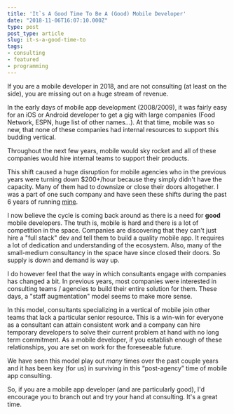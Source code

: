 ```yaml
---
title: 'It`s A Good Time To Be A (Good) Mobile Developer'
date: "2018-11-06T16:07:10.000Z"
type: post 
post_type: article
slug: it-s-a-good-time-to
tags: 
- consulting
- featured
- programming
---
```

If you are a mobile developer in 2018, and are not consulting (at least on the side), you are missing out on a huge stream of revenue.

In the early days of mobile app development (2008/2009), it was fairly easy for an iOS or Android developer to get a gig with large companies (Food Network, ESPN, huge list of other names…).  At that time, mobile was so new, that none of these companies had internal resources to support this budding vertical.

Throughout the next few years, mobile would sky rocket and all of these companies would hire internal teams to support their products.

This shift caused a huge disruption for mobile agencies who in the previous years were turning down $200+/hour because they simply didn&#39;t have the capacity. Many of them had to downsize or close their doors altogether. I was a part of one such company and have seen these shifts during the past 6 years of running [mine](http://pixegon.com).

I now believe the cycle is coming back around as there is a need for **good** mobile developers.  The truth is, mobile is hard and there is a lot of competition in the space. Companies are discovering that they can&#39;t just hire a &quot;full stack&quot; dev and tell them to build a quality mobile app.  It requires a lot of dedication and understanding of the ecosystem. Also, many of the small-medium consultancy in the space have since closed their doors. So supply is down and demand is way up.

I do however feel that the way in which consultants engage with companies has changed a bit.  In previous years, most companies were interested in consulting teams / agencies to build their entire solution for them.  These days, a &quot;staff augmentation&quot; model seems to make more sense.

In this model, consultants specializing in a vertical of mobile join other teams that lack a particular senior resource.  This is a win-win for everyone as a consultant can attain consistent work and a company can hire temporary developers to solve their current problem at hand with no long term commitment. As a mobile developer, if you establish enough of these relationships, you are set on work for the foreseeable future.

We have seen this model play out _many_ times over the past couple years and it has been key (for us) in surviving in this “post-agency” time of mobile app consulting.

So, if you are a mobile app developer (and are particularly good), I&#39;d encourage you to branch out and try your hand at consulting. It&#39;s a great time.

